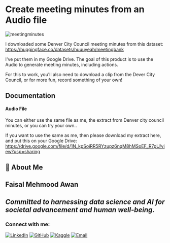 
# Create meeting minutes from an Audio file

![meetingminutes](https://github.com/user-attachments/assets/95a5bf75-7311-4c04-bf94-3cda0608e76c)


I downloaded some Denver City Council meeting minutes from this dataset:  
https://huggingface.co/datasets/huuuyeah/meetingbank

I've put them in my Google Drive. The goal of this product is to use the Audio to generate meeting minutes, including actions.

For this to work, you'll also need to download a clip from the Dever City Council, or for more fun, record something of your own!

## Documentation

#### Audio File

You can either use the same file as me, the extract from Denver city council minutes, or you can try your own..

If you want to use the same as me, then please download my extract here, and put this on your Google Drive:  
https://drive.google.com/file/d/1N_kpSojRR5RYzupz6nqM8hMSoEF_R7pU/view?usp=sharing


## 🚀 About Me

## Faisal Mehmood Awan
*Committed to harnessing data science and AI for societal advancement and human well-being.*
---
### Connect with me:
[![LinkedIn](https://img.shields.io/badge/LinkedIn-blue.svg?style=flat-square&logo=linkedin&logoColor=white&link=Your_LinkedIn_Profile_Link)](https://www.linkedin.com/in/faisal-mehmood-awan-4771a8233/) [![GitHub](https://img.shields.io/badge/GitHub-black.svg?style=flat-square&logo=github&logoColor=white&link=Your_GitHub_Profile_Link)](https://github.com/FaisalAwa)  [![Kaggle](https://img.shields.io/badge/Kaggle-20BEFF.svg?style=flat-square&logo=kaggle&logoColor=white&link=Your_Kaggle_Notebook_Link)](https://www.kaggle.com/malikfaisalawan)  [![Email](https://img.shields.io/badge/Email-D14836?style=flat-square&logo=gmail&logoColor=white&link=mailto:Your_Email)](mailto:Faisal914awan@gmail.com)
